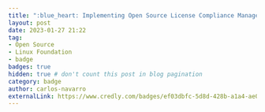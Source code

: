 ```yaml
---
title: ":blue_heart: Implementing Open Source License Compliance Management"
layout: post
date: 2023-01-27 21:22
tag:
- Open Source
- Linux Foundation
- badge
badges: true
hidden: true # don't count this post in blog pagination
category: badge
author: carlos-navarro
externalLink: https://www.credly.com/badges/ef03dbfc-5d8d-428b-a1a4-ae0bc79dcb51
---
```

